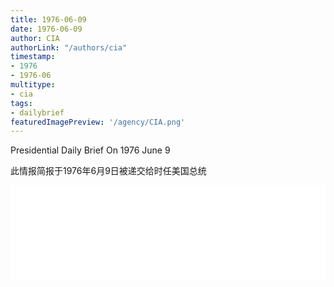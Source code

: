 ```yaml
---
title: 1976-06-09
date: 1976-06-09
author: CIA 
authorLink: "/authors/cia"
timestamp: 
- 1976
- 1976-06
multitype: 
- cia
tags: 
- dailybrief
featuredImagePreview: '/agency/CIA.png'
---
```



Presidential Daily Brief On 1976 June 9

此情报简报于1976年6月9日被递交给时任美国总统

<!--more-->





<div id="over" style="width:100%; overflow:hidden"> <iframe id="sFrame" name="sFrame" frameborder="no" border="0"  allowfullscreen marginwidth="0" scrolling="no" src = " /CIA/1976-06-09.html "  style = " position:absulute; width: 806px; top: 300;" > </iframe> </div>